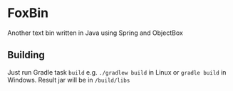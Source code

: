 # FoxBin
Another text bin written in Java using Spring and ObjectBox

## Building
Just run Gradle task `build` e.g. `./gradlew build` in Linux or `gradle build` in Windows. Result jar will be in `/build/libs`